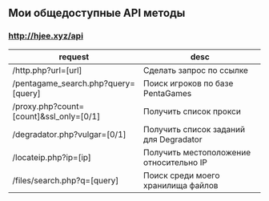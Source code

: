 ## Мои общедоступные API методы

### http://hjee.xyz/api
| request | desc |
|-----|-----|
| /http.php?url=[url]    | Сделать запрос по ссылке |
| /pentagame_search.php?query=[query]    | Поиск игроков по базе PentaGames |
| /proxy.php?count=[count]&ssl_only=[0/1] | Получить список прокси |
| /degradator.php?vulgar=[0/1] | Получить список заданий для Degradator |
| /locateip.php?ip=[ip] | Получить местоположение относительно IP |
| /files/search.php?q=[query] | Поиск среди моего хранилища файлов |
